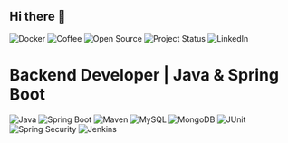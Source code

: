 ## Hi there 👋

<!--
**BilalLayacheElkhader/BilalLayacheELkhader** is a ✨ _special_ ✨ repository because its `README.md` (this file) appears on your GitHub profile.

Here are some ideas to get you started:

- 🔭 I’m currently working on mhub.
- 🌱 I’m currently learning everithing necessari.
- 👯 I’m looking to collaborate on ...
- 🤔 I’m looking for help with ...
- 💬 Ask me about ...
- 📫 How to reach me: ...
- 😄 Pronouns: ...
- ⚡ Fun fact: ...
-->
![Docker](https://img.shields.io/badge/Container-Docker-2496ED?logo=docker&logoColor=white)
![Coffee](https://img.shields.io/badge/Coffee%20-%20Love%20it%20☕-brown)
![Open Source](https://img.shields.io/badge/Open%20Source-Contributor-brightgreen?logo=github)
![Project Status](https://img.shields.io/badge/Project%20Status-In%20Progress-yellow)
![LinkedIn](https://img.shields.io/badge/Connect%20on-LinkedIn-0A66C2?logo=linkedin)

# Backend Developer | Java & Spring Boot

![Java](https://img.shields.io/badge/Code-Java-orange?logo=java&logoColor=white)
![Spring Boot](https://img.shields.io/badge/Framework-Spring%20Boot-brightgreen?logo=springboot&logoColor=white)
![Maven](https://img.shields.io/badge/Build-Maven-C71A36?logo=apachemaven&logoColor=white)
![MySQL](https://img.shields.io/badge/Database-MySQL-blue?logo=mysql&logoColor=white)
![MongoDB](https://img.shields.io/badge/Database-MongoDB-47A248?logo=mongodb&logoColor=white)
![JUnit](https://img.shields.io/badge/Testing-JUnit-25A162?logo=junit5&logoColor=white)
![Spring Security](https://img.shields.io/badge/Security-Spring%20Security-6DB33F?logo=springsecurity&logoColor=white)
![Jenkins](https://img.shields.io/badge/CI%2FCD-Jenkins-D24939?logo=jenkins&logoColor=white)



